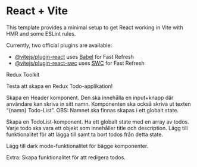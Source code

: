 # React + Vite

This template provides a minimal setup to get React working in Vite with HMR and some ESLint rules.

Currently, two official plugins are available:

- [@vitejs/plugin-react](https://github.com/vitejs/vite-plugin-react/blob/main/packages/plugin-react/README.md) uses [Babel](https://babeljs.io/) for Fast Refresh
- [@vitejs/plugin-react-swc](https://github.com/vitejs/vite-plugin-react-swc) uses [SWC](https://swc.rs/) for Fast Refresh

Redux Toolkit

Testa att skapa en Redux Todo-applikation!

Skapa en Header komponent. Den ska innehålla en input+knapp där användare kan skriva in sitt namn. Komponenten ska också skriva ut texten “{namn} Todo-List”. OBS: Namnet ska finnas skapas i ett globalt state.

Skapa en TodoList-komponent. Ha ett globalt state med en array av todos. Varje todo ska vara ett objekt som innehåller title och description. Lägg till funktionalitet för att lägga till samt ta bort todos från detta state.

Lägg till dark mode-funktionalitet för bägge komponenter.

Extra: Skapa funktionalitet för att redigera todos.
